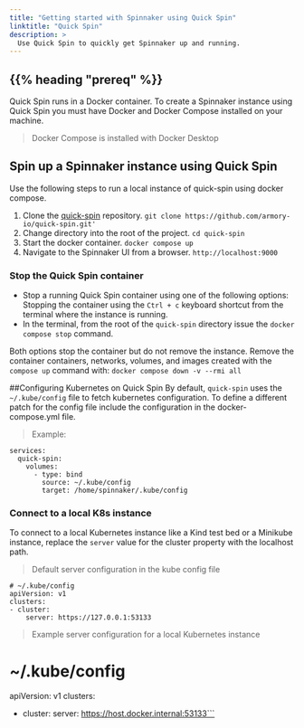 ```yaml
---
title: "Getting started with Spinnaker using Quick Spin"
linktitle: "Quick Spin"
description: >
  Use Quick Spin to quickly get Spinnaker up and running.
---
```


## {{% heading "prereq" %}}

Quick Spin runs in a Docker container. To create a Spinnaker instance using Quick Spin you must have Docker and Docker Compose installed on your machine.
> Docker Compose is installed with Docker Desktop

## Spin up a Spinnaker instance using Quick Spin
Use the following steps to run a local instance of quick-spin using docker compose.

1. Clone the [quick-spin](https://github.com/armory-io/quick-spin) repository.
   `git clone https://github.com/armory-io/quick-spin.git'`
2. Change directory into the root of the project.
   `cd quick-spin`
3. Start the docker container.
   `docker compose up`
4. Navigate to the Spinnaker UI from a browser.
   `http://localhost:9000`

### Stop the Quick Spin container
- Stop a running Quick Spin container using one of the following options:
Stopping the container using the `Ctrl + c` keyboard shortcut from the terminal where the instance is running. 
- In the terminal, from the root of the `quick-spin` directory issue the `docker compose stop` command.

Both options stop the container but do not remove the instance. Remove the container  containers, networks, volumes, and images created with the `compose up` command with:
`docker compose down -v --rmi all`

##Configuring Kubernetes on Quick Spin
By default, `quick-spin` uses the `~/.kube/config` file to fetch kubernetes configuration. To define a different patch for the config file include the configuration in the docker-compose.yml file.

> Example:
```
services:
  quick-spin:
    volumes:
      - type: bind
        source: ~/.kube/config
        target: /home/spinnaker/.kube/config
```
### Connect to a local K8s instance
To connect to a local Kubernetes instance like a Kind test bed or a Minikube instance, replace the `server` value for the cluster property with the localhost path.

> Default server configuration in the kube config file
```
# ~/.kube/config
apiVersion: v1
clusters:
- cluster:
    server: https://127.0.0.1:53133
```

> Example server configuration for a local Kubernetes instance
# ~/.kube/config
apiVersion: v1
clusters:
- cluster:
    server: https://host.docker.internal:53133```
```






